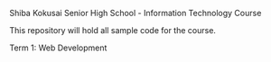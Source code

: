 Shiba Kokusai Senior High School - Information Technology Course

This repository will hold all sample code for the course.

Term 1: Web Development
